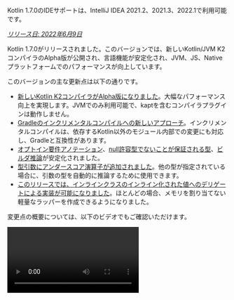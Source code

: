 [//]: # (title: Kotlin 1.7.0の新機能)

<tldr>
   <p>Kotlin 1.7.0のIDEサポートは、IntelliJ IDEA 2021.2、2021.3、2022.1で利用可能です。</p>
</tldr>

_[リリース日: 2022年6月9日](releases.md#release-details)_

Kotlin 1.7.0がリリースされました。このバージョンでは、新しいKotlin/JVM K2コンパイラのAlpha版が公開され、言語機能が安定化され、JVM、JS、Nativeプラットフォームでのパフォーマンスが向上しています。

このバージョンの主な更新点は以下の通りです。

* [新しいKotlin K2コンパイラがAlpha版になりました](#new-kotlin-k2-compiler-for-the-jvm-in-alpha)。大幅なパフォーマンス向上を実現します。JVMでのみ利用可能で、kaptを含むコンパイラプラグインは動作しません。
* [Gradleのインクリメンタルコンパイルへの新しいアプローチ](#a-new-approach-to-incremental-compilation)。インクリメンタルコンパイルは、依存するKotlin以外のモジュール内部での変更にも対応し、Gradleと互換性があります。
* [オプトイン要件アノテーション](#stable-opt-in-requirements)、[null許容型でないことが保証される型](#stable-definitely-non-nullable-types)、[ビルダ推論](#stable-builder-inference)が安定化されました。
* [型引数にアンダースコア演算子が追加されました](#underscore-operator-for-type-arguments)。他の型が指定されている場合に、引数の型を自動的に推論するために使用できます。
* [このリリースでは、インラインクラスのインライン化された値へのデリゲートによる実装が可能になりました](#allow-implementation-by-delegation-to-an-inlined-value-of-an-inline-class)。ほとんどの場合、メモリを割り当てない軽量なラッパーを作成できるようになりました。

変更点の概要については、以下のビデオでもご確認いただけます。

<video src="https://www.youtube.com/v/54WEfLKtCGk" title="Kotlin 1.7.0の新機能"/>

## JVM向け新しいKotlin K2コンパイラのAlpha版

このKotlinリリースでは、新しいKotlin K2コンパイラの**Alpha**版が導入されます。新しいコンパイラは、新しい言語機能の開発を加速し、Kotlinがサポートするすべてのプラットフォームを統一し、パフォーマンス向上をもたらし、コンパイラ拡張のためのAPIを提供することを目的としています。

新しいコンパイラとその利点については、すでに詳細な説明を公開しています。

* [新しいKotlinコンパイラへの道](https://www.youtube.com/watch?v=iTdJJq_LyoY)
* [K2コンパイラ: トップダウンビュー](https://www.youtube.com/watch?v=db19VFLZqJM)

新しいK2コンパイラのAlpha版では、主にパフォーマンス向上に注力したため、JVMプロジェクトでのみ動作することに注意してください。Kotlin/JS、Kotlin/Native、またはその他のマルチプラットフォームプロジェクトはサポートしておらず、[kapt](kapt.md)を含むどのコンパイラプラグインも動作しません。

弊社のベンチマークでは、社内プロジェクトで優れた結果が示されています。

| プロジェクト       | 現在のKotlinコンパイラのパフォーマンス | 新しいK2 Kotlinコンパイラのパフォーマンス | パフォーマンス向上率 |
|---------------|-------------------------------------|------------------------------------|-------------------|
| Kotlin        | 2.2 KLOC/s                          | 4.8 KLOC/s                         | ~ x2.2            |
| YouTrack      | 1.8 KLOC/s                          | 4.2 KLOC/s                         | ~ x2.3            |
| IntelliJ IDEA | 1.8 KLOC/s                          | 3.9 KLOC/s                         | ~ x2.2            |
| Space         | 1.2 KLOC/s                          | 2.8 KLOC/s                         | ~ x2.3            |

> KLOC/sのパフォーマンス数値は、コンパイラが1秒あたりに処理するコードの千行単位の数値を表します。
>
> {style="tip"}

JVMプロジェクトでパフォーマンス向上を確認し、古いコンパイラのパフォーマンスと比較できます。Kotlin K2コンパイラを有効にするには、以下のコンパイラオプションを使用します。

```bash
-Xuse-k2
```

また、K2コンパイラには[多数のバグ修正が含まれています](https://youtrack.jetbrains.com/issues/KT?q=tag:%20FIR-preview-qa%20%23Resolved)。このリストにある**State: Open** (オープン状態) の問題も、実際にはK2で修正されています。

今後のKotlinリリースでは、K2コンパイラの安定性が向上し、さらなる機能が提供される予定ですので、ご期待ください！

Kotlin K2コンパイラでパフォーマンスの問題に直面した場合は、[課題トラッカーに報告してください](https://kotl.in/issue)。

## 言語

Kotlin 1.7.0では、デリゲートによる実装のサポートと、型引数用の新しいアンダースコア演算子が導入されました。また、以前のリリースでプレビュー版として導入されたいくつかの言語機能が安定化されました。

* [インラインクラスのインライン化された値へのデリゲートによる実装](#allow-implementation-by-delegation-to-an-inlined-value-of-an-inline-class)
* [型引数にアンダースコア演算子](#underscore-operator-for-type-arguments)
* [ビルダ推論の安定化](#stable-builder-inference)
* [オプトイン要件の安定化](#stable-opt-in-requirements)
* [null許容型でないことが保証される型の安定化](#stable-definitely-non-nullable-types)

### インラインクラスのインライン化された値へのデリゲートによる実装を許可

値やクラスインスタンスの軽量なラッパーを作成したい場合、すべてのインターフェースメソッドを手動で実装する必要がありました。デリゲートによる実装はこの問題を解決しますが、1.7.0以前ではインラインクラスでは動作しませんでした。この制限が削除されたため、ほとんどの場合、メモリを割り当てない軽量なラッパーを作成できるようになりました。

```kotlin
interface Bar {
    fun foo() = "foo"
}

@JvmInline
value class BarWrapper(val bar: Bar): Bar by bar

fun main() {
    val bw = BarWrapper(object: Bar {})
    println(bw.foo())
}
```

### 型引数にアンダースコア演算子

Kotlin 1.7.0では、型引数にアンダースコア演算子`_`が導入されました。他の型が指定されている場合に、型引数を自動的に推論するために使用できます。

```kotlin
abstract class SomeClass<T> {
    abstract fun execute(): T
}

class SomeImplementation : SomeClass<String>() {
    override fun execute(): String = "Test"
}

class OtherImplementation : SomeClass<Int>() {
    override fun execute(): Int = 42
}

object Runner {
    inline fun <reified S: SomeClass<T>, T> run(): T {
        return S::class.java.getDeclaredConstructor().newInstance().execute()
    }
}

fun main() {
    // SomeImplementationがSomeClass<String>を継承しているため、TはStringと推論される
    val s = Runner.run<SomeImplementation, _>()
    assert(s == "Test")

    // OtherImplementationがSomeClass<Int>を継承しているため、TはIntと推論される
    val n = Runner.run<OtherImplementation, _>()
    assert(n == 42)
}
```

> 変数リストのどの位置でもアンダースコア演算子を使用して、型引数を推論できます。
>
{style="note"}

### ビルダ推論の安定化

ビルダ推論は、ジェネリックビルダ関数を呼び出す際に役立つ特殊な型の型推論です。ラムダ引数内の他の呼び出しに関する型情報を使用して、呼び出しの型引数をコンパイラが推論するのを助けます。

1.7.0以降、`-Xenable-builder-inference`コンパイラオプションを指定しなくても、通常の型推論が型に関する十分な情報を取得できない場合、ビルダ推論は自動的に有効化されます。このオプションは[1.6.0で導入されました](whatsnew16.md#changes-to-builder-inference)。

[カスタムジェネリックビルダの書き方](using-builders-with-builder-inference.md)をご覧ください。

### オプトイン要件の安定化

[オプトイン要件](opt-in-requirements.md)は[安定版](components-stability.md)となり、追加のコンパイラ設定は不要になりました。

1.7.0より前では、オプトイン機能自体が警告を回避するために`-opt-in=kotlin.RequiresOptIn`引数を必要としていました。これは不要になりましたが、引き続き`-opt-in`コンパイラ引数を使用して、他のアノテーションや[モジュール](opt-in-requirements.md#opt-in-a-module)をオプトインすることができます。

### null許容型でないことが保証される型の安定化

Kotlin 1.7.0では、null許容型でないことが保証される型は[安定版](components-stability.md)に昇格しました。これらは、ジェネリックなJavaクラスやインターフェースを拡張する際に、より良い相互運用性を提供します。

新しい構文`T & Any`を使用すると、使用箇所でジェネリック型パラメータをnull許容型でないことが保証される型としてマークできます。この構文形式は[交差型](https://en.wikipedia.org/wiki/Intersection_type)の表記法に由来しており、`&`の左側にnull許容上限を持つ型パラメータ、右側にnull許容型でない`Any`がある場合に限定されます。

```kotlin
fun <T> elvisLike(x: T, y: T & Any): T & Any = x ?: y

fun main() {
    // OK
    elvisLike<String>("", "").length
    // Error: 'null' cannot be a value of a non-null type
    elvisLike<String>("", null).length

    // OK
    elvisLike<String?>(null, "").length
    // Error: 'null' cannot be a value of a non-null type
    elvisLike<String?>(null, null).length
}
```

null許容型でないことが保証される型の詳細については、[こちらのKEEP](https://github.com/Kotlin/KEEP/blob/master/proposals/definitely-non-nullable-types.md)をご覧ください。

## Kotlin/JVM

このリリースでは、Kotlin/JVMコンパイラのパフォーマンス向上と新しいコンパイラオプションがもたらされます。さらに、関数型インターフェースのコンストラクタへの呼び出し可能参照が安定版になりました。1.7.0以降、Kotlin/JVMコンパイルのデフォルトのターゲットバージョンは`1.8`であることに注意してください。

* [コンパイラのパフォーマンス最適化](#compiler-performance-optimizations)
* [新しいコンパイラオプション `-Xjdk-release`](#new-compiler-option-xjdk-release)
* [関数型インターフェースのコンストラクタへの呼び出し可能参照の安定化](#stable-callable-references-to-functional-interface-constructors)
* [JVMターゲットバージョン1.6の削除](#removed-jvm-target-version-1-6)

### コンパイラのパフォーマンス最適化

Kotlin 1.7.0では、Kotlin/JVMコンパイラのパフォーマンスが向上しています。弊社のベンチマークによると、コンパイル時間はKotlin 1.6.0と比較して[平均10%短縮されました](https://youtrack.jetbrains.com/issue/KT-48233/Switching-to-JVM-IR-backend-increases-compilation-time-by-more-t#focus=Comments-27-6114542.0-0)。例えば、[kotlinx.htmlを使用するプロジェクト](https://youtrack.jetbrains.com/issue/KT-51416/Compilation-of-kotlinx-html-DSL-should-still-be-faster)のように、インライン関数の使用が多いプロジェクトでは、バイトコードの後処理の改善によりコンパイルが速くなります。

### 新しいコンパイラオプション: -Xjdk-release

Kotlin 1.7.0では、新しいコンパイラオプション`-Xjdk-release`が導入されます。このオプションは[javacのコマンドライン`--release`オプション](http://openjdk.java.net/jeps/247)と似ています。`-Xjdk-release`オプションは、ターゲットバイトコードバージョンを制御し、クラスパス内のJDKのAPIを指定されたJavaバージョンに制限します。例えば、`kotlinc -Xjdk-release=1.8`を使用すると、依存関係にあるJDKがバージョン9以上であっても`java.lang.Module`を参照できなくなります。

> このオプションは、すべてのJDKディストリビューションに対して[有効であることが保証されていません](https://youtrack.jetbrains.com/issue/KT-29974)。
>
{style="note"}

[こちらのYouTrackチケット](https://youtrack.jetbrains.com/issue/KT-29974/Add-a-compiler-option-Xjdk-release-similar-to-javac-s-release-to)でフィードバックをお寄せください。

### 関数型インターフェースのコンストラクタへの呼び出し可能参照の安定化

関数型インターフェースのコンストラクタへの[呼び出し可能参照](reflection.md#callable-references)は[安定版](components-stability.md)になりました。[コンストラクタ関数を持つインターフェースから関数型インターフェースへ、呼び出し可能参照を使用して移行する方法](fun-interfaces.md#migration-from-an-interface-with-constructor-function-to-a-functional-interface)をご覧ください。

見つかった問題は[YouTrack](https://youtrack.jetbrains.com/newissue?project=kt)にご報告ください。

### JVMターゲットバージョン1.6の削除

Kotlin/JVMコンパイルのデフォルトのターゲットバージョンは`1.8`です。`1.6`ターゲットは削除されました。

JVMターゲット1.8以降に移行してください。JVMターゲットバージョンの更新方法については、以下をご覧ください。

* [Gradle](gradle-compiler-options.md#attributes-specific-to-jvm)
* [Maven](maven.md#attributes-specific-to-jvm)
* [コマンドラインコンパイラ](compiler-reference.md#jvm-target-version)

## Kotlin/Native

Kotlin 1.7.0には、Objective-CおよびSwiftとの相互運用性の変更、以前のリリースで導入された機能の安定化が含まれています。また、新しいメモリマネージャーのパフォーマンス向上とその他の更新ももたらされます。

* [新しいメモリマネージャーのパフォーマンス向上](#performance-improvements-for-the-new-memory-manager)
* [JVMおよびJS IRバックエンドとの統一されたコンパイラプラグインABI](#unified-compiler-plugin-abi-with-jvm-and-js-ir-backends)
* [スタンドアロンAndroid実行可能ファイルのサポート](#support-for-standalone-android-executables)
* [Swift async/awaitとの相互運用: KotlinUnitの代わりにVoidを返す](#interop-with-swift-async-await-returning-void-instead-of-kotlinunit)
* [Objective-Cブリッジを介した未宣言例外の禁止](#prohibited-undeclared-exceptions-through-objective-c-bridges)
* [CocoaPods統合の改善](#improved-cocoapods-integration)
* [Kotlin/NativeコンパイラのダウンロードURLの上書き](#overriding-the-kotlin-native-compiler-download-url)

### 新しいメモリマネージャーのパフォーマンス向上

> 新しいKotlin/Nativeメモリマネージャーは[Alpha版](components-stability.md)です。
> 将来的に非互換な変更が加えられたり、手動での移行が必要になったりする可能性があります。
> [YouTrack](https://youtrack.jetbrains.com/issue/KT-48525)でのフィードバックをいただければ幸いです。
>
{style="note"}

新しいメモリマネージャーはまだAlpha版ですが、[安定版](components-stability.md)になる途上にあります。このリリースでは、新しいメモリマネージャー、特にガベージコレクション (GC) のパフォーマンスが大幅に向上しています。特に、[1.6.20で導入された](whatsnew1620.md)スウィープフェーズの並行実装がデフォルトで有効になりました。これにより、アプリケーションがGCのために一時停止する時間を短縮できます。新しいGCスケジューラは、特に大規模なヒープにおいて、GCの頻度をより適切に選択します。

また、デバッグバイナリを特に最適化し、メモリマネージャーの実装コードで適切な最適化レベルとリンク時最適化が使用されるようにしました。これにより、弊社のベンチマークではデバッグバイナリの実行時間が約30%改善されました。

プロジェクトで新しいメモリマネージャーを試してその動作を確認し、[YouTrack](https://youtrack.jetbrains.com/issue/KT-48525)でフィードバックをお寄せください。

### JVMおよびJS IRバックエンドとの統一されたコンパイラプラグインABI

Kotlin 1.7.0以降、Kotlin Multiplatform Gradleプラグインは、Kotlin/Native用の組み込み可能なコンパイラJARをデフォルトで使用します。この[機能は1.6.0で実験的として発表されました](whatsnew16.md#unified-compiler-plugin-abi-with-jvm-and-js-ir-backends)が、現在は安定版となり、使用準備が整っています。

この改善は、コンパイラプラグイン開発体験を向上させるため、ライブラリ開発者にとって非常に便利です。このリリース以前は、Kotlin/Native用に個別のアーティファクトを提供する必要がありましたが、現在はNativeおよびその他のサポートされるプラットフォームで同じコンパイラプラグインアーティファクトを使用できます。

> この機能は、プラグイン開発者が既存のプラグインに対して移行手順を踏む必要がある場合があります。
>
> アップデートに向けてプラグインを準備する方法については、[こちらのYouTrack課題](https://youtrack.jetbrains.com/issue/KT-48595)をご覧ください。
>
{style="warning"}

### スタンドアロンAndroid実行可能ファイルのサポート

Kotlin 1.7.0は、Android Nativeターゲット用の標準の実行可能ファイルを生成するための完全なサポートを提供します。これは[1.6.20で導入されました](whatsnew1620.md#support-for-standalone-android-executables)が、現在はデフォルトで有効になっています。

Kotlin/Nativeが共有ライブラリを生成していた以前の動作に戻したい場合は、以下の設定を使用します。

```kotlin
binaryOptions["androidProgramType"] = "nativeActivity"
```

### Swift async/awaitとの相互運用: KotlinUnitの代わりにVoidを返す

Kotlinの`suspend`関数は、Swiftで`KotlinUnit`の代わりに`Void`型を返すようになりました。これは、Swiftの`async`/`await`との相互運用性が向上した結果です。この機能は[1.6.20で導入されました](whatsnew1620.md#interop-with-swift-async-await-returning-void-instead-of-kotlinunit)が、このリリースではこの動作がデフォルトで有効になっています。

このような関数に適切な型を返すために、`kotlin.native.binary.unitSuspendFunctionObjCExport=proper`プロパティを使用する必要はなくなりました。

### Objective-Cブリッジを介した未宣言例外の禁止

KotlinコードをSwift/Objective-Cコードから呼び出す場合（またはその逆）、そのコードが例外をスローすると、例外が発生したコードで処理されるべきです。ただし、適切な変換（例えば、`@Throws`アノテーションの使用など）を伴う言語間で例外転送を明示的に許可している場合は別です。

以前のKotlinには、未宣言の例外が一部のケースで意図せずある言語から別の言語に「リーク」するという動作がありました。Kotlin 1.7.0ではその問題が修正され、現在はそのようなケースではプログラムが終了します。

したがって、例えばKotlinに`{ throw Exception() }`ラムダがあり、それをSwiftから呼び出す場合、Kotlin 1.7.0では例外がSwiftコードに到達するとすぐに終了します。以前のKotlinバージョンでは、そのような例外がSwiftコードにリークする可能性がありました。

`@Throws`アノテーションは以前と同様に動作します。

### CocoaPods統合の改善

Kotlin 1.7.0以降、プロジェクトにCocoaPodsを統合したい場合でも、`cocoapods-generate`プラグインをインストールする必要がなくなりました。

以前は、CocoaPodsを使用するため、例えばKotlin Multiplatform Mobileプロジェクトで[iOSの依存関係](https://www.jetbrains.com/help/kotlin-multiplatform-dev/multiplatform-ios-dependencies.html#with-cocoapods)を処理するために、CocoaPods依存関係マネージャーと`cocoapods-generate`プラグインの両方をインストールする必要がありました。

これでCocoaPods統合のセットアップが容易になり、`cocoapods-generate`がRuby 3以降にインストールできない問題も解決されました。Apple M1でより良く動作する最新のRubyバージョンもサポートされています。

[初期のCocoaPods統合](https://www.jetbrains.com/help/kotlin-multiplatform-dev/multiplatform-cocoapods-overview.html#set-up-an-environment-to-work-with-cocoapods)のセットアップ方法をご覧ください。

### Kotlin/NativeコンパイラのダウンロードURLの上書き

Kotlin 1.7.0以降、Kotlin/NativeコンパイラのダウンロードURLをカスタマイズできます。これは、CI上の外部リンクが禁止されている場合に役立ちます。

デフォルトのベースURL `https://download.jetbrains.com/kotlin/native/builds` を上書きするには、以下のGradleプロパティを使用します。

```none
kotlin.native.distribution.baseDownloadUrl=https://example.com
```

> ダウンローダーは、ネイティブバージョンとターゲットOSをこのベースURLに追加して、実際のコンパイラディストリビューションがダウンロードされるようにします。
>
{style="note"}

## Kotlin/JS

Kotlin/JSは、[JS IRコンパイラバックエンド](js-ir-compiler.md)のさらなる改善と、開発体験を向上させるその他のアップデートを受けています。

* [新しいIRバックエンドのパフォーマンス向上](#performance-improvements-for-the-new-ir-backend)
* [IR使用時のメンバー名のミニファイ](#minification-for-member-names-when-using-ir)
* [IRバックエンドでのポリフィルによる古いブラウザのサポート](#support-for-older-browsers-via-polyfills-in-the-ir-backend)
* [js式からのJavaScriptモジュールの動的ロード](#dynamically-load-javascript-modules-from-js-expressions)
* [JavaScriptテストランナー用の環境変数を指定](#specify-environment-variables-for-javascript-test-runners)

### 新しいIRバックエンドのパフォーマンス向上

このリリースには、開発体験を向上させるいくつかの大きなアップデートが含まれています。

* Kotlin/JSのインクリメンタルコンパイルパフォーマンスが大幅に改善されました。JSプロジェクトのビルドにかかる時間が短縮されます。インクリメンタルなリビルドは、多くの場合、レガシーバックエンドとほぼ同等になりました。
* Kotlin/JSの最終バンドルは、最終成果物のサイズを大幅に削減したため、必要なスペースが少なくなりました。一部の大規模プロジェクトでは、プロダクションバンドルサイズがレガシーバックエンドと比較して最大20%削減されたことを確認しています。
* インターフェースの型チェックが桁違いに改善されました。
* Kotlinはより高品質なJSコードを生成します。

### IR使用時のメンバー名のミニファイ

Kotlin/JS IRコンパイラは、Kotlinのクラスと関数の関係に関する内部情報を使用して、関数、プロパティ、クラスの名前を短縮する、より効率的なミニファイ（軽量化）を適用するようになりました。これにより、結果としてバンドルされるアプリケーションが縮小されます。

この種類のミニファイは、Kotlin/JSアプリケーションをプロダクションモードでビルドする際に自動的に適用され、デフォルトで有効になっています。メンバー名のミニファイを無効にするには、`-Xir-minimized-member-names`コンパイラフラグを使用します。

```kotlin
kotlin {
    js(IR) {
        compilations.all {
            compileKotlinTask.kotlinOptions.freeCompilerArgs += listOf("-Xir-minimized-member-names=false")
        }
    }
}
```

### IRバックエンドでのポリフィルによる古いブラウザのサポート

Kotlin/JSのIRコンパイラバックエンドには、レガシーバックエンドと同じポリフィルが含まれるようになりました。これにより、新しいコンパイラでコンパイルされたコードは、Kotlin標準ライブラリで使用されるES2015のすべてのメソッドをサポートしていない古いブラウザでも実行できるようになります。プロジェクトで実際に使用されるポリフィルのみが最終バンドルに含まれるため、バンドルサイズへの潜在的な影響を最小限に抑えます。

この機能はIRコンパイラを使用する場合にデフォルトで有効になっており、設定する必要はありません。

### js式からのJavaScriptモジュールの動的ロード

JavaScriptモジュールを扱うほとんどのアプリケーションは、[JavaScriptモジュールの統合](js-modules.md)でカバーされている静的インポートを使用します。しかし、Kotlin/JSには、アプリケーションでJavaScriptモジュールを実行時に動的にロードするメカニズムが不足していました。

Kotlin 1.7.0以降、JavaScriptからの`import`ステートメントが`js`ブロックでサポートされ、パッケージをアプリケーションに実行時に動的に取り込むことができるようになりました。

```kotlin
val myPackage = js("import('my-package')")
```

### JavaScriptテストランナー用の環境変数を指定

Node.jsパッケージの解決を調整したり、Node.jsテストに外部情報を渡したりするために、JavaScriptテストランナーが使用する環境変数を指定できるようになりました。環境変数を定義するには、ビルドスクリプトの`testTask`ブロック内で、キーと値のペアを指定して`environment()`関数を使用します。

```kotlin
kotlin {
    js {
        nodejs {
            testTask {
                environment("key", "value")
            }
        }
    }
}
```

## Gradle

このリリースでは、新しいビルドレポート、Gradleプラグインバリアントのサポート、kaptの新しい統計情報などが導入されます。

* [インクリメンタルコンパイルへの新しいアプローチ](#a-new-approach-to-incremental-compilation)
* [コンパイラのパフォーマンスを追跡するための新しいビルドレポート](#build-reports-for-kotlin-compiler-tasks)
* [GradleおよびAndroid Gradleプラグインの最小サポートバージョンの変更](#bumping-minimum-supported-versions)
* [Gradleプラグインバリアントのサポート](#support-for-gradle-plugin-variants)
* [Kotlin GradleプラグインAPIの更新](#updates-in-the-kotlin-gradle-plugin-api)
* [plugins APIを介したsam-with-receiverプラグインの利用可能性](#the-sam-with-receiver-plugin-is-available-via-the-plugins-api)
* [コンパイルタスクの変更](#changes-in-compile-tasks)
* [kaptの各アノテーションプロセッサによって生成されたファイルの新しい統計情報](#statistics-of-generated-files-by-each-annotation-processor-in-kapt)
* [kotlin.compiler.execution.strategyシステムプロパティの非推奨化](#deprecation-of-the-kotlin-compiler-execution-strategy-system-property)
* [非推奨オプション、メソッド、プラグインの削除](#removal-of-deprecated-options-methods-and-plugins)

### インクリメンタルコンパイルへの新しいアプローチ

> インクリメンタルコンパイルへの新しいアプローチは[実験的](components-stability.md)です。これはいつでも廃止または変更される可能性があります。
> オプトインが必要です（詳細については下記を参照）。評価目的でのみ使用することをお勧めします。
> [YouTrack](https://youtrack.jetbrains.com/issues/KT)でのフィードバックをいただければ幸いです。
>
{style="warning"}

Kotlin 1.7.0では、クロスモジュール変更のためのインクリメンタルコンパイルを再設計しました。これで、インクリメンタルコンパイルは依存するKotlin以外のモジュール内部での変更にも対応し、[Gradleビルドキャッシュ](https://docs.gradle.org/current/userguide/build_cache.html)と互換性があります。コンパイル回避のサポートも改善されました。

ビルドキャッシュを使用する場合や、Kotlin以外のGradleモジュールで頻繁に変更を行う場合に、新しいアプローチの最も大きなメリットを実感できると期待しています。`kotlin-gradle-plugin`モジュールに関するKotlinプロジェクトのテストでは、キャッシュヒット後の変更で80%以上の改善が示されています。

この新しいアプローチを試すには、`gradle.properties`に以下のオプションを設定してください。

```none
kotlin.incremental.useClasspathSnapshot=true
```

> インクリメンタルコンパイルへの新しいアプローチは、現在GradleビルドシステムにおけるJVMバックエンドでのみ利用可能です。
>
{style="note"}

インクリメンタルコンパイルの新しいアプローチが内部でどのように実装されているかについては、[こちらのブログ投稿](https://blog.jetbrains.com/kotlin/2022/07/a-new-approach-to-incremental-compilation-in-kotlin/)をご覧ください。

私たちはこの技術を安定させ、他のバックエンド（例えばJS）やビルドシステムへのサポートを追加する計画です。このコンパイル方式で発生する問題や奇妙な動作について、[YouTrack](https://youtrack.jetbrains.com/issues/KT)にご報告いただければ幸いです。ありがとうございます！

Kotlinチームは、[Ivan Gavrilovic](https://github.com/gavra0)氏、[Hung Nguyen](https://github.com/hungvietnguyen)氏、[Cédric Champeau](https://github.com/melix)氏、およびその他の外部貢献者の皆様のご協力に深く感謝いたします。

### Kotlinコンパイラタスクのビルドレポート

> Kotlinビルドレポートは[実験的](components-stability.md)です。これはいつでも廃止または変更される可能性があります。
> オプトインが必要です（詳細については下記を参照）。評価目的でのみ使用してください。
> [YouTrack](https://youtrack.jetbrains.com/issues/KT)でのフィードバックをいただければ幸いです。
>
{style="warning"}

Kotlin 1.7.0では、コンパイラのパフォーマンスを追跡するのに役立つビルドレポートが導入されます。レポートには、異なるコンパイルフェーズの期間と、コンパイルがインクリメンタルでなかった理由が含まれています。

ビルドレポートは、コンパイラのタスクに関する問題を調査したい場合に役立ちます。例えば：

* Gradleビルドに時間がかかりすぎ、パフォーマンス低下の根本原因を理解したい場合。
* 同じプロジェクトのコンパイル時間が異なり、数秒で終わることもあれば、数分かかることもある場合。

ビルドレポートを有効にするには、`gradle.properties`でビルドレポートの出力先を宣言します。

```none
kotlin.build.report.output=file
```

以下の値（およびそれらの組み合わせ）が利用可能です。

* `file`はビルドレポートをローカルファイルに保存します。
* `build_scan`はビルドレポートを[ビルドスキャン](https://scans.gradle.com/)の`custom values`セクションに保存します。

  > Gradle Enterpriseプラグインは、カスタム値の数とその長さを制限します。大規模なプロジェクトでは、一部の値が失われる可能性があります。
  >
  {style="note"}

* `http`はHTTP(S)を使用してビルドレポートを送信します。POSTメソッドはJSON形式でメトリクスを送信します。データはバージョンごとに変更される可能性があります。送信されるデータの現在のバージョンは、[Kotlinリポジトリ](https://github.com/JetBrains/kotlin/blob/master/libraries/tools/kotlin-gradle-plugin/src/common/kotlin/org/jetbrains/kotlin/gradle/report/data/GradleCompileStatisticsData.kt)で確認できます。

実行時間の長いコンパイルのビルドレポートを分析することで解決できる一般的なケースが2つあります。

* ビルドがインクリメンタルでなかった場合。原因を分析し、根本的な問題を修正してください。
* ビルドはインクリメンタルだったが、時間がかかりすぎた場合。ソースファイルを再編成してみてください。大きなファイルを分割したり、個別のクラスを異なるファイルに保存したり、大きなクラスをリファクタリングしたり、トップレベル関数を異なるファイルで宣言したりするなどです。

新しいビルドレポートの詳細については、[こちらのブログ投稿](https://blog.jetbrains.com/kotlin/2022/06/introducing-kotlin-build-reports/)をご覧ください。

インフラストラクチャでビルドレポートの使用を試すことを歓迎します。フィードバック、問題、改善の提案などございましたら、お気軽に[課題トラッカー](https://youtrack.jetbrains.com/newIssue)にご報告ください。よろしくお願いいたします！

### 最小サポートバージョンの変更

Kotlin 1.7.0以降、サポートされるGradleの最小バージョンは6.7.1です。[Gradleプラグインバリアント](#support-for-gradle-plugin-variants)と新しいGradle APIをサポートするために、[バージョンを上げる必要がありました](https://youtrack.jetbrains.com/issue/KT-49733/Bump-minimal-supported-Gradle-version-to-6-7-1)。今後は、Gradleプラグインバリアント機能のおかげで、最小サポートバージョンを頻繁に上げる必要はなくなるはずです。

また、サポートされるAndroid Gradleプラグインの最小バージョンは3.6.4になりました。

### Gradleプラグインバリアントのサポート

Gradle 7.0では、Gradleプラグイン開発者向けの新しい機能である[バリアントを持つプラグイン](https://docs.gradle.org/7.0/userguide/implementing_gradle_plugins.html#plugin-with-variants)が導入されました。この機能により、Gradleバージョン7.1未満との互換性を維持しながら、新しいGradle機能のサポートを容易に追加できます。[Gradleでのバリアント選択](https://docs.gradle.org/current/userguide/variant_model.html)の詳細をご覧ください。

Gradleプラグインバリアントを使用すると、異なるGradleバージョン向けに異なるKotlin Gradleプラグインバリアントを出荷できます。目標は、Gradleの最も古いサポート対象バージョンに対応する`main`バリアントで、ベースとなるKotlinコンパイルをサポートすることです。各バリアントには、対応するリリースからのGradle機能の実装が含まれます。最新のバリアントは、最も幅広いGradle機能セットをサポートします。このアプローチにより、機能が制限された古いGradleバージョンへのサポートを拡張できます。

現在、Kotlin Gradleプラグインには2つのバリアントのみが存在します。

* `main`：Gradleバージョン6.7.1～6.9.3向け
* `gradle70`：Gradleバージョン7.0以上向け

今後のKotlinリリースでは、さらに追加される可能性があります。

ビルドがどのバリアントを使用しているかを確認するには、[`--info`ログレベル](https://docs.gradle.org/current/userguide/logging.html#sec:choosing_a_log_level)を有効にし、出力から`Using Kotlin Gradle plugin`で始まる文字列、例えば`Using Kotlin Gradle plugin main variant`を探してください。

> Gradleにおけるバリアント選択の既知の問題に対する回避策は以下の通りです。
> * [pluginManagementでのResolutionStrategyが、マルチバリアントを持つプラグインで機能しない](https://github.com/gradle/gradle/issues/20545)
> * [プラグインが`buildSrc`共通依存関係として追加された場合、プラグインバリアントが無視される](https://github.com/gradle/gradle/issues/20847)
>
{style="note"}

[こちらのYouTrackチケット](https://youtrack.jetbrains.com/issue/KT-49227/Support-Gradle-plugins-variants)でフィードバックをお寄せください。

### Kotlin GradleプラグインAPIの更新

Kotlin GradleプラグインAPIアーティファクトは、いくつかの改善が施されました。

* ユーザーが設定可能な入力を備えたKotlin/JVMおよびKotlin/kaptタスク用の新しいインターフェースが追加されました。
* すべてのKotlinプラグインが継承する新しい`KotlinBasePlugin`インターフェースが追加されました。このインターフェースは、任意のKotlin Gradleプラグイン（JVM、JS、マルチプラットフォーム、Native、その他のプラットフォーム）が適用されるたびに、何らかの設定アクションをトリガーしたい場合に使用します。

  ```kotlin
  project.plugins.withType<org.jetbrains.kotlin.gradle.plugin.KotlinBasePlugin>() {
      // ここでアクションを設定
  }
  ```
  `KotlinBasePlugin`に関するフィードバックは、[こちらのYouTrackチケット](https://youtrack.jetbrains.com/issue/KT-48008/Consider-offering-a-KotlinBasePlugin)にお寄せください。

* Android GradleプラグインがKotlinコンパイル自体を設定するための基礎を築きました。これにより、ビルドにKotlin Android Gradleプラグインを追加する必要がなくなります。
  追加されたサポートについて学び、試すには、[Android Gradleプラグインのリリースアナウンス](https://developer.android.com/studio/releases/gradle-plugin)をご覧ください！

### plugins APIを介したsam-with-receiverプラグインの利用可能性

[sam-with-receiverコンパイラプラグイン](sam-with-receiver-plugin.md)は、[Gradle plugins DSL](https://docs.gradle.org/current/userguide/plugins.html#sec:plugins_block)を介して利用可能になりました。

```kotlin
plugins {
    id("org.jetbrains.kotlin.plugin.sam.with.receiver") version "$kotlin_version"
}
```

### コンパイルタスクの変更

コンパイルタスクは、このリリースで多くの変更を受けました。

* Kotlinコンパイルタスクは、Gradleの`AbstractCompile`タスクを継承しなくなりました。`DefaultTask`のみを継承します。
* `AbstractCompile`タスクには`sourceCompatibility`と`targetCompatibility`の入力があります。`AbstractCompile`タスクが継承されなくなったため、これらの入力はKotlinユーザーのスクリプトでは利用できなくなりました。
* `SourceTask.stableSources`入力は利用できなくなり、`sources`入力を使用する必要があります。`setSource(...)`メソッドは引き続き利用可能です。
* すべてのコンパイルタスクは、コンパイルに必要なライブラリのリストとして`libraries`入力を使用するようになりました。`KotlinCompile`タスクにはまだ非推奨のKotlinプロパティ`classpath`がありますが、これは今後のリリースで削除される予定です。
* コンパイルタスクは引き続き`PatternFilterable`インターフェースを実装しており、これによりKotlinソースのフィルタリングが可能です。`sourceFilesExtensions`入力は、`PatternFilterable`メソッドの使用を優先して削除されました。
* 非推奨の`Gradle destinationDir: File`出力は、`destinationDirectory: DirectoryProperty`出力に置き換えられました。
* Kotlin/Nativeの`AbstractNativeCompile`タスクは、`AbstractKotlinCompileTool`基底クラスを継承するようになりました。これは、Kotlin/Nativeビルドツールを他のすべてのツールに統合するための最初のステップです。

[こちらのYouTrackチケット](https://youtrack.jetbrains.com/issue/KT-32805)でフィードバックをお寄せください。

### kaptの各アノテーションプロセッサによって生成されたファイルの新しい統計情報

`kotlin-kapt` Gradleプラグインは、すでに[各プロセッサのパフォーマンス統計を報告しています](https://github.com/JetBrains/kotlin/pull/4280)。Kotlin 1.7.0以降、各アノテーションプロセッサによって生成されたファイルの数に関する統計も報告できます。

これは、ビルドの一部として未使用のアノテーションプロセッサがあるかどうかを追跡するのに役立ちます。生成されたレポートを使用して、不要なアノテーションプロセッサをトリガーするモジュールを見つけ、それを防止するためにモジュールを更新できます。

統計を有効にするには、2つのステップが必要です。

* `build.gradle.kts`で`showProcessorStats`フラグを`true`に設定します。

  ```kotlin
  kapt {
      showProcessorStats = true
  }
  ```

* `gradle.properties`で`kapt.verbose`Gradleプロパティを`true`に設定します。
  
  ```none
  kapt.verbose=true
  ```

> コマンドラインオプション`verbose`を介して詳細出力を有効にすることもできます（[kapt.md#use-in-cli](kapt.md#use-in-cli)を参照）。
>
{style="note"}

統計は`info`レベルでログに表示されます。`Annotation processor stats:`の行の後に各アノテーションプロセッサの実行時間に関する統計が表示されます。これらの行の後には、`Generated files report:`の行の後に各アノテーションプロセッサによって生成されたファイルの数に関する統計が表示されます。例：

```text
[INFO] Annotation processor stats:
[INFO] org.mapstruct.ap.MappingProcessor: total: 290 ms, init: 1 ms, 3 round(s): 289 ms, 0 ms, 0 ms
[INFO] Generated files report:
[INFO] org.mapstruct.ap.MappingProcessor: total sources: 2, sources per round: 2, 0, 0
```

[こちらのYouTrackチケット](https://youtrack.jetbrains.com/issue/KT-51132/KAPT-Support-reporting-the-number-of-generated-files-by-each-ann)でフィードバックをお寄せください。

### kotlin.compiler.execution.strategyシステムプロパティの非推奨化

Kotlin 1.6.20では[Kotlinコンパイラの実行戦略を定義するための新しいプロパティ](whatsnew1620.md#properties-for-defining-kotlin-compiler-execution-strategy)が導入されました。Kotlin 1.7.0では、古いシステムプロパティ`kotlin.compiler.execution.strategy`の非推奨サイクルが開始され、新しいプロパティが推奨されます。

`kotlin.compiler.execution.strategy`システムプロパティを使用すると、警告が表示されます。このプロパティは今後のリリースで削除されます。以前の動作を保持するには、システムプロパティを同名のGradleプロパティに置き換えてください。例えば、`gradle.properties`でこれを行うことができます。

```none
kotlin.compiler.execution.strategy=out-of-process
```

コンパイルタスクプロパティ`compilerExecutionStrategy`を使用することもできます。詳細については、[Gradleページ](gradle-compilation-and-caches.md#defining-kotlin-compiler-execution-strategy)をご覧ください。

### 非推奨オプション、メソッド、プラグインの削除

#### useExperimentalAnnotationメソッドの削除

Kotlin 1.7.0では、`useExperimentalAnnotation` Gradleメソッドの非推奨サイクルが完了しました。モジュールでAPIの使用をオプトインするには、代わりに`optIn()`を使用してください。

例えば、Gradleモジュールがマルチプラットフォームの場合：

```kotlin
sourceSets {
    all {
        languageSettings.optIn("org.mylibrary.OptInAnnotation")
    }
}
```

Kotlinの[オプトイン要件](opt-in-requirements.md)の詳細については、こちらをご覧ください。

#### 非推奨のコンパイラオプションの削除

いくつかのコンパイラオプションの非推奨サイクルを完了しました。

* `kotlinOptions.jdkHome`コンパイラオプションは1.5.30で非推奨となり、現在のリリースで削除されました。Gradleビルドにこのオプションが含まれている場合、ビルドは失敗するようになりました。Kotlin 1.5.30以降でサポートされている[Javaツールチェーン](whatsnew1530.md#support-for-java-toolchains)の使用をお勧めします。
* 非推奨の`noStdlib`コンパイラオプションも削除されました。Gradleプラグインは、Kotlin標準ライブラリが存在するかどうかを制御するために`kotlin.stdlib.default.dependency=true`プロパティを使用します。

> コンパイラ引数`-jdkHome`と`-no-stdlib`は引き続き利用可能です。
>
{style="note"}

#### 非推奨プラグインの削除

Kotlin 1.4.0で`kotlin2js`と`kotlin-dce-plugin`プラグインは非推奨となり、このリリースで削除されました。`kotlin2js`の代わりに、新しい`org.jetbrains.kotlin.js`プラグインを使用してください。デッドコード除去 (DCE) は、Kotlin/JS Gradleプラグインが適切に設定されている場合に動作します。

Kotlin 1.6.0では、`KotlinGradleSubplugin`クラスの非推奨レベルを`ERROR`に変更しました。開発者はこのクラスをコンパイラプラグインの記述に使用していました。このリリースでは、[このクラスが削除されました](https://youtrack.jetbrains.com/issue/KT-48831/)。代わりに`KotlinCompilerPluginSupportPlugin`クラスを使用してください。

> プロジェクト全体でKotlinプラグインのバージョン1.7.0以降を使用するのが最善の方法です。
>
{style="tip"}

#### 非推奨のコルーチンDSLオプションとプロパティの削除

非推奨の`kotlin.experimental.coroutines` Gradle DSLオプションと、`gradle.properties`で使用されていた`kotlin.coroutines`プロパティを削除しました。今後は、_[サスペンド関数](coroutines-basics.md#extract-function-refactoring)_ を使用するか、ビルドスクリプトに[kotlinx.coroutinesの依存関係を追加](gradle-configure-project.md#set-a-dependency-on-a-kotlinx-library)するだけで済みます。

コルーチンの詳細については、[コルーチンガイド](coroutines-guide.md)をご覧ください。

#### ツールチェーン拡張メソッドにおける型キャストの削除

Kotlin 1.7.0より前では、Kotlin DSLでGradleツールチェーンを設定する際に、`JavaToolchainSpec`クラスへの型キャストを行う必要がありました。

```kotlin
kotlin {
    jvmToolchain {
        (this as JavaToolchainSpec).languageVersion.set(JavaLanguageVersion.of(<MAJOR_JDK_VERSION>)
    }
}
```

これで、`(this as JavaToolchainSpec)`の部分を省略できるようになりました。

```kotlin
kotlin {
    jvmToolchain {
        languageVersion.set(JavaLanguageVersion.of(<MAJOR_JDK_VERSION>)
    }
}
```

## Kotlin 1.7.0への移行

### Kotlin 1.7.0のインストール

IntelliJ IDEA 2022.1とAndroid Studio Chipmunk (212) は、Kotlinプラグインを1.7.0に自動的に更新することを提案します。

> IntelliJ IDEA 2022.2、Android Studio Dolphin (213)、またはAndroid Studio Electric Eel (221) については、Kotlinプラグイン1.7.0は今後のIntelliJ IDEAおよびAndroid Studioのアップデートで提供されます。
> 
{style="note"}

新しいコマンドラインコンパイラは、[GitHubのリリースぺージ](https://github.com/JetBrains/kotlin/releases/tag/v1.7.0)からダウンロードできます。

### Kotlin 1.7.0への既存プロジェクトの移行または新規プロジェクトの開始

* 既存のプロジェクトをKotlin 1.7.0に移行するには、Kotlinのバージョンを`1.7.0`に変更し、GradleまたはMavenプロジェクトを再インポートします。[Kotlin 1.7.0へのアップデート方法](releases.md#update-to-a-new-kotlin-version)をご覧ください。

* Kotlin 1.7.0で新規プロジェクトを開始するには、Kotlinプラグインを更新し、**File** | **New** | **Project**からプロジェクトウィザードを実行します。

### Kotlin 1.7.0の互換性ガイド

Kotlin 1.7.0は[機能リリース](kotlin-evolution-principles.md#language-and-tooling-releases)であるため、以前の言語バージョンで記述されたコードと互換性のない変更をもたらす可能性があります。そのような変更点の詳細なリストは、[Kotlin 1.7.0の互換性ガイド](compatibility-guide-17.md)をご覧ください。